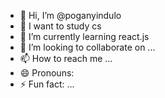 - 👋 Hi, I’m @poganyindulo
- 👀 I want to study cs
- 🌱 I’m currently learning react.js
- 💞️ I’m looking to collaborate on ...
- 📫 How to reach me ...
- 😄 Pronouns: 
- ⚡ Fun fact: ...

<!---
poganyindulo/poganyindulo is a ✨ special ✨ repository because its `README.md` (this file) appears on your GitHub profile.
You can click the Preview link to take a look at your changes.
--->
